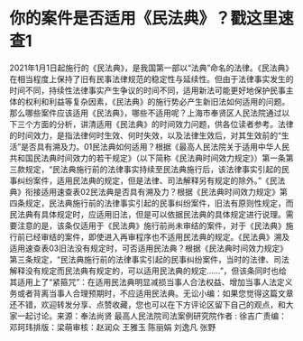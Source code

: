 # 你的案件是否适用《民法典》？戳这里速查1

2021年1月1日起施行的《民法典》，是我国第一部以“法典”命名的法律。《民法典》在相当程度上保持了旧有民事法律规范的稳定性与延续性。但由于法律事实发生的时间不同，持续性法律事实产生争议的时间不同，适用新法可能更好地保护民事主体的权利和利益等复杂因素，《民法典》的施行势必产生新旧法如何适用的问题。那么哪些案件应该适用《民法典》，哪些不适用呢？上海市奉贤区人民法院通过以下三个方面的分析，讲清适用《民法典》的时间效力问题，供各位读者参考。法律的时间效力，是指法律何时生效、何时失效，以及法律生效后，对其生效前的“生活”是否具有溯及力。01民法典如何适用？根据《最高人民法院关于适用中华人民共和国民法典时间效力的若干规定》（以下简称《民法典时间效力规定》）第一条第三款规定，“民法典施行前的法律事实持续至民法典施行后，该法律事实引起的民事纠纷案件，适用民法典的规定，但是法律、司法解释另有规定的除外。”《民法典》衔接适用速查表02民法典是否具有溯及力？根据《民法典时间效力规定》第四条规定，民法典施行前的法律事实引起的民事纠纷案件，旧法有原则性规定，而民法典有具体规定时，应适用旧法，但是可以依据民法典的具体规定进行说理。需要注意的是，该条仅适用于《民法典》施行前尚未审结的案件，对于《民法典》施行前已经审结的案件，即使进入再审程序也不适用民法典的规定。《民法典》溯及适用速查表03旧法没有规定时，可否适用民法典？根据《民法典时间效力规定》第三条规定，“民法典施行前的法律事实引起的民事纠纷案件，当时的法律、司法解释没有规定而民法典有规定的，可以适用民法典的规定……”，但该条同时也给其适用上了“紧箍咒”：在适用民法典明显减损当事人合法权益、增加当事人法定义务或者背离当事人合理预期时，不应适用民法典。无讼小编：如果您觉得这篇文章还不错，欢迎转发分享、点赞收藏，您也可以在下方评论区留下自己的观点，和大家一起讨论。来源：奉法尚贤 最高人民法院司法案例研究院作者 :  徐吉广责编：邓珂玮排版：梁萌审核：赵润众 王雅玉 陈丽娟 刘逸凡 张野

